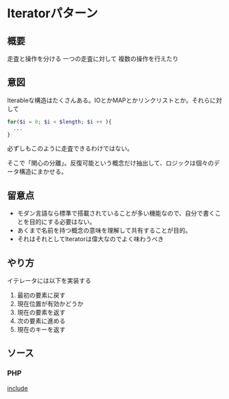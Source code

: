# Iteratorパターン

## 概要

走査と操作を分ける
一つの走査に対して
複数の操作を行えたり


## 意図

Iterableな構造はたくさんある。IOとかMAPとかリンクリストとか。それらに対して
```php
for($i = 0; $i < $length; $i ++ ){
  ...
}
```
必ずしもこのように走査できるわけではない。

そこで「関心の分離」。反復可能という概念だけ抽出して、ロジックは個々のデータ構造にまかせる。

## 留意点

- モダン言語なら標準で搭載されていることが多い機能なので、自分で書くことを目的にする必要はない。
- あくまで名前を持つ概念の意味を理解して共有することが目的。
- それはそれとしてIteratorは偉大なのでよく味わうべき



## やり方

イテレータには以下を実装する

1. 最初の要素に戻す
2. 現在位置が有効かどうか
3. 現在の要素を返す
4. 次の要素に進める
5. 現在のキーを返す

## ソース

### PHP

[include](../../patterns/Iterator/index.php)
